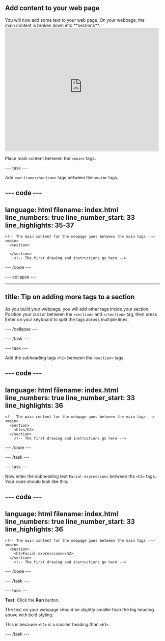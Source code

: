 ## Add content to your web page

<div style="display: flex; flex-wrap: wrap">
<div style="flex-basis: 200px; flex-grow: 1; margin-right: 15px;">
You will now add some text to your web page.
On your webpage, the main content is broken down into **sections**.
</div>
<div>
<iframe src="https://staging-editor.raspberrypi.org/en/embed/viewer/anime-expressions-step-3-simplified" width="500" height="400" frameborder="0" marginwidth="0" marginheight="0" allowfullscreen> </iframe>
</div>
</div>



Place main content between the `<main>` tags.  

--- task ---

Add `<section></section>` tags between the `<main>` tags. 

--- code ---
---
language: html
filename: index.html
line_numbers: true
line_number_start: 33
line_highlights: 35-37
---
    <!-- The main content for the webpage goes between the main tags -->
    <main>
      <section>

      </section>
        <!-- The first drawing and instructions go here -->  

--- /code ---

--- collapse ---

---
title: Tip on adding more tags to a section
---
As you build your webpage, you will add other tags inside your section. Position your cursor between the `<section>` and `</section>` tag, then press Enter on your keyboard to split the tags across multiple lines. 

--- /collapse ---

--- /task ---

--- task ---

Add the subheading tags `<h2>` between the `<section>` tags.

--- code ---
---
language: html
filename: index.html
line_numbers: true
line_number_start: 33
line_highlights: 36
---
    <!-- The main content for the webpage goes between the main tags -->
    <main>
      <section>
        <h2></h2>
      </section>
        <!-- The first drawing and instructions go here --> 


--- /code ---

--- /task ---

--- task ---

Now enter the subheading text `Facial expressions` between the `<h2>` tags. Your code should look like this:

--- code ---
---
language: html
filename: index.html
line_numbers: true
line_number_start: 33
line_highlights: 36
---
    <!-- The main content for the webpage goes between the main tags -->
    <main>
      <section>
        <h2>Facial expressions</h2>
      </section>
        <!-- The first drawing and instructions go here --> 

--- /code ---

--- /task ---

--- task ---

**Test:** Click the **Run** button. 

The text on your webpage should be slightly smaller than the big heading above with bold styling. 

This is because `<h2>` is a smaller heading than `<h1>`.

--- /task ---